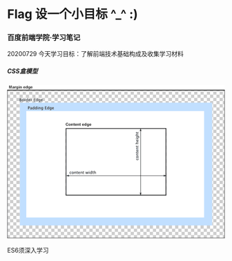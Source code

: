 # Flag 设一个小目标 ^_^ :)

### 百度前端学院·学习笔记

20200729
今天学习目标：了解前端技术基础构成及收集学习材料

##### CSS盒模型
![Image text](/IMG/boxmodel-(3).png)

ES6须深入学习
